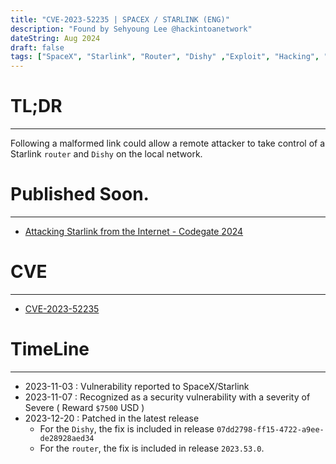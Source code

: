 ```yaml
---
title: "CVE-2023-52235 | SPACEX / STARLINK (ENG)"
description: "Found by Sehyoung Lee @hackintoanetwork"
dateString: Aug 2024
draft: false
tags: ["SpaceX", "Starlink", "Router", "Dishy" ,"Exploit", "Hacking", "DNS Rebinding", "CVE-2023-52235"]
---
```

# TL;DR

---

Following a malformed link could allow a remote attacker to take control of a Starlink `router` and `Dishy` on the local network.

# Published Soon.

---

- [Attacking Starlink from the Internet - Codegate 2024](https://codegate.org/sub/conference)

# CVE

---

- [CVE-2023-52235](https://www.cve.org/CVERecord?id=CVE-2023-52235)

# TimeLine

---

- 2023-11-03 : Vulnerability reported to SpaceX/Starlink
- 2023-11-07 : Recognized as a security vulnerability with a severity of Severe ( Reward `$7500` USD )
- 2023-12-20 : Patched in the latest release
  - For the `Dishy`, the fix is included in release `07dd2798-ff15-4722-a9ee-de28928aed34`
  - For the `router`, the fix is included in release `2023.53.0`.
